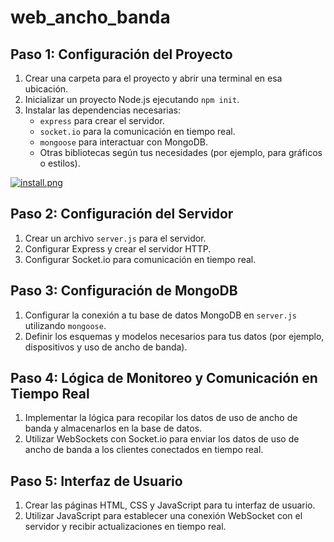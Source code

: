 # web_ancho_banda

## Paso 1: Configuración del Proyecto

1. Crear una carpeta para el proyecto y abrir una terminal en esa ubicación.
2. Inicializar un proyecto Node.js ejecutando `npm init`. 
3. Instalar las dependencias necesarias:
   - `express` para crear el servidor.
   - `socket.io` para la comunicación en tiempo real.
   - `mongoose` para interactuar con MongoDB.
   - Otras bibliotecas según tus necesidades (por ejemplo, para gráficos o estilos).
  
[![install.png](https://i.postimg.cc/Dw9G1mfX/install.png)](https://postimg.cc/NKxLcsHs)

## Paso 2: Configuración del Servidor

1. Crear un archivo `server.js` para el servidor.
2. Configurar Express y crear el servidor HTTP.
3. Configurar Socket.io para comunicación en tiempo real.

## Paso 3: Configuración de MongoDB

1. Configurar la conexión a tu base de datos MongoDB en `server.js` utilizando `mongoose`.
2. Definir los esquemas y modelos necesarios para tus datos (por ejemplo, dispositivos y uso de ancho de banda).

## Paso 4: Lógica de Monitoreo y Comunicación en Tiempo Real

1. Implementar la lógica para recopilar los datos de uso de ancho de banda y almacenarlos en la base de datos.
2. Utilizar WebSockets con Socket.io para enviar los datos de uso de ancho de banda a los clientes conectados en tiempo real.

## Paso 5: Interfaz de Usuario

1. Crear las páginas HTML, CSS y JavaScript para tu interfaz de usuario.
2. Utilizar JavaScript para establecer una conexión WebSocket con el servidor y recibir actualizaciones en tiempo real.
